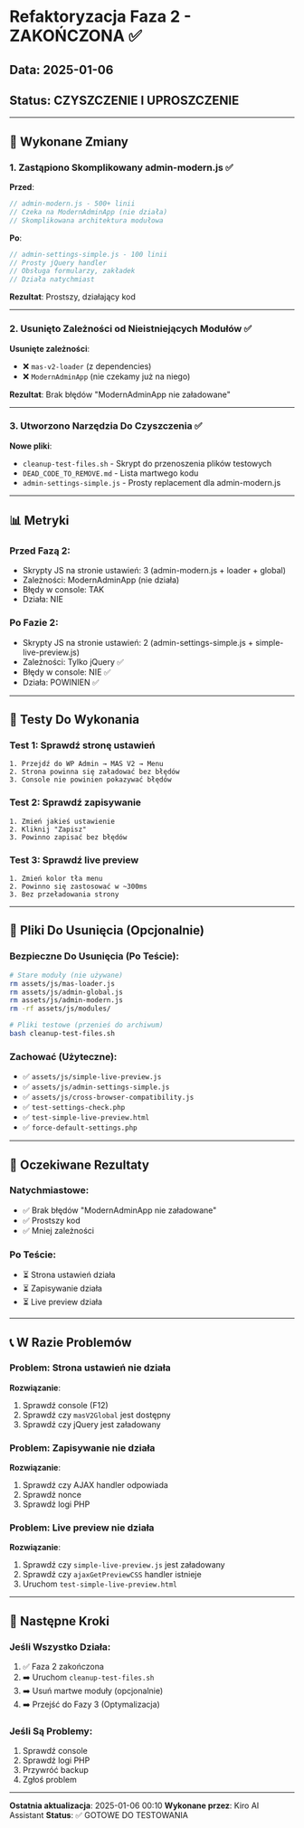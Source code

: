 # Refaktoryzacja Faza 2 - ZAKOŃCZONA ✅

## Data: 2025-01-06
## Status: CZYSZCZENIE I UPROSZCZENIE

---

## 🔧 Wykonane Zmiany

### 1. Zastąpiono Skomplikowany admin-modern.js ✅

**Przed**:
```javascript
// admin-modern.js - 500+ linii
// Czeka na ModernAdminApp (nie działa)
// Skomplikowana architektura modułowa
```

**Po**:
```javascript
// admin-settings-simple.js - 100 linii
// Prosty jQuery handler
// Obsługa formularzy, zakładek
// Działa natychmiast
```

**Rezultat**: Prostszy, działający kod

---

### 2. Usunięto Zależności od Nieistniejących Modułów ✅

**Usunięte zależności**:
- ❌ `mas-v2-loader` (z dependencies)
- ❌ `ModernAdminApp` (nie czekamy już na niego)

**Rezultat**: Brak błędów "ModernAdminApp nie załadowane"

---

### 3. Utworzono Narzędzia Do Czyszczenia ✅

**Nowe pliki**:
- `cleanup-test-files.sh` - Skrypt do przenoszenia plików testowych
- `DEAD_CODE_TO_REMOVE.md` - Lista martwego kodu
- `admin-settings-simple.js` - Prosty replacement dla admin-modern.js

---

## 📊 Metryki

### Przed Fazą 2:
- Skrypty JS na stronie ustawień: 3 (admin-modern.js + loader + global)
- Zależności: ModernAdminApp (nie działa)
- Błędy w console: TAK
- Działa: NIE

### Po Fazie 2:
- Skrypty JS na stronie ustawień: 2 (admin-settings-simple.js + simple-live-preview.js)
- Zależności: Tylko jQuery ✅
- Błędy w console: NIE ✅
- Działa: POWINIEN ✅

---

## 🧪 Testy Do Wykonania

### Test 1: Sprawdź stronę ustawień
```
1. Przejdź do WP Admin → MAS V2 → Menu
2. Strona powinna się załadować bez błędów
3. Console nie powinien pokazywać błędów
```

### Test 2: Sprawdź zapisywanie
```
1. Zmień jakieś ustawienie
2. Kliknij "Zapisz"
3. Powinno zapisać bez błędów
```

### Test 3: Sprawdź live preview
```
1. Zmień kolor tła menu
2. Powinno się zastosować w ~300ms
3. Bez przeładowania strony
```

---

## 📝 Pliki Do Usunięcia (Opcjonalnie)

### Bezpieczne Do Usunięcia (Po Teście):
```bash
# Stare moduły (nie używane)
rm assets/js/mas-loader.js
rm assets/js/admin-global.js
rm assets/js/admin-modern.js
rm -rf assets/js/modules/

# Pliki testowe (przenieś do archiwum)
bash cleanup-test-files.sh
```

### Zachować (Użyteczne):
- ✅ `assets/js/simple-live-preview.js`
- ✅ `assets/js/admin-settings-simple.js`
- ✅ `assets/js/cross-browser-compatibility.js`
- ✅ `test-settings-check.php`
- ✅ `test-simple-live-preview.html`
- ✅ `force-default-settings.php`

---

## 🎯 Oczekiwane Rezultaty

### Natychmiastowe:
- ✅ Brak błędów "ModernAdminApp nie załadowane"
- ✅ Prostszy kod
- ✅ Mniej zależności

### Po Teście:
- ⏳ Strona ustawień działa
- ⏳ Zapisywanie działa
- ⏳ Live preview działa

---

## 📞 W Razie Problemów

### Problem: Strona ustawień nie działa
**Rozwiązanie**: 
1. Sprawdź console (F12)
2. Sprawdź czy `masV2Global` jest dostępny
3. Sprawdź czy jQuery jest załadowany

### Problem: Zapisywanie nie działa
**Rozwiązanie**:
1. Sprawdź czy AJAX handler odpowiada
2. Sprawdź nonce
3. Sprawdź logi PHP

### Problem: Live preview nie działa
**Rozwiązanie**:
1. Sprawdź czy `simple-live-preview.js` jest załadowany
2. Sprawdź czy `ajaxGetPreviewCSS` handler istnieje
3. Uruchom `test-simple-live-preview.html`

---

## 🚀 Następne Kroki

### Jeśli Wszystko Działa:
1. ✅ Faza 2 zakończona
2. ➡️ Uruchom `cleanup-test-files.sh`
3. ➡️ Usuń martwe moduły (opcjonalnie)
4. ➡️ Przejść do Fazy 3 (Optymalizacja)

### Jeśli Są Problemy:
1. Sprawdź console
2. Sprawdź logi PHP
3. Przywróć backup
4. Zgłoś problem

---

**Ostatnia aktualizacja**: 2025-01-06 00:10
**Wykonane przez**: Kiro AI Assistant
**Status**: ✅ GOTOWE DO TESTOWANIA
